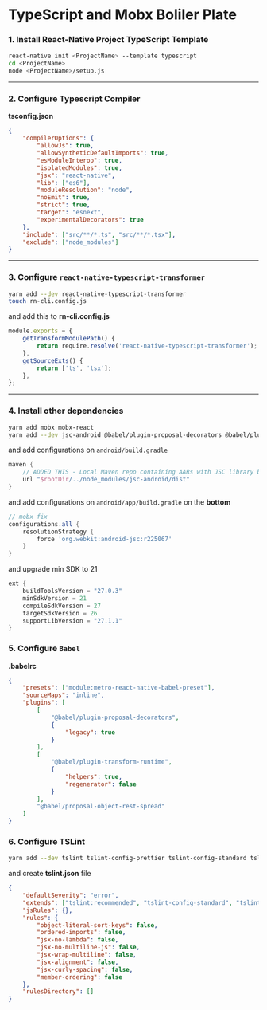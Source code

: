 # TypeScript and Mobx Boliler Plate

### 1. Install React-Native Project TypeScript Template

```bash
react-native init <ProjectName> --template typescript
cd <ProjectName>
node <ProjectName>/setup.js
```

---

### 2. Configure Typescript Compiler

**tsconfig.json**

```json
{
    "compilerOptions": {
        "allowJs": true,
        "allowSyntheticDefaultImports": true,
        "esModuleInterop": true,
        "isolatedModules": true,
        "jsx": "react-native",
        "lib": ["es6"],
        "moduleResolution": "node",
        "noEmit": true,
        "strict": true,
        "target": "esnext",
        "experimentalDecorators": true
    },
    "include": ["src/**/*.ts", "src/**/*.tsx"],
    "exclude": ["node_modules"]
}
```

---

### 3. Configure `react-native-typescript-transformer`

```bash
yarn add --dev react-native-typescript-transformer
touch rn-cli.config.js
```

and add this to **rn-cli.config.js**

```javascript
module.exports = {
    getTransformModulePath() {
        return require.resolve('react-native-typescript-transformer');
    },
    getSourceExts() {
        return ['ts', 'tsx'];
    },
};
```

---

### 4. Install other dependencies

```bash
yarn add mobx mobx-react
yarn add --dev jsc-android @babel/plugin-proposal-decorators @babel/plugin-proposal-object-rest-spread @babel/plugin-transform-runtime
```

and add configurations on `android/build.gradle`

```groovy
maven {
    // ADDED THIS - Local Maven repo containing AARs with JSC library built for Android
    url "$rootDir/../node_modules/jsc-android/dist"
}
```

and add configurations on `android/app/build.gradle` on the **bottom**

```groovy
// mobx fix
configurations.all {
    resolutionStrategy {
        force 'org.webkit:android-jsc:r225067'
    }
}
```

and upgrade min SDK to 21

```groovy
ext {
    buildToolsVersion = "27.0.3"
    minSdkVersion = 21
    compileSdkVersion = 27
    targetSdkVersion = 26
    supportLibVersion = "27.1.1"
}
```

### 5. Configure `Babel`

**.babelrc**

```json
{
    "presets": ["module:metro-react-native-babel-preset"],
    "sourceMaps": "inline",
    "plugins": [
        [
            "@babel/plugin-proposal-decorators",
            {
                "legacy": true
            }
        ],
        [
            "@babel/plugin-transform-runtime",
            {
                "helpers": true,
                "regenerator": false
            }
        ],
        "@babel/proposal-object-rest-spread"
    ]
}
```

### 6. Configure TSLint

```bash
yarn add --dev tslint tslint-config-prettier tslint-config-standard tslint-react
```

and create **tslint.json** file

```json
{
    "defaultSeverity": "error",
    "extends": ["tslint:recommended", "tslint-config-standard", "tslint-react", "tslint-config-prettier"],
    "jsRules": {},
    "rules": {
        "object-literal-sort-keys": false,
        "ordered-imports": false,
        "jsx-no-lambda": false,
        "jsx-no-multiline-js": false,
        "jsx-wrap-multiline": false,
        "jsx-alignment": false,
        "jsx-curly-spacing": false,
        "member-ordering": false
    },
    "rulesDirectory": []
}
```
